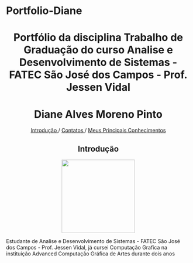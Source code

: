 # Portfolio-Diane
<h1 align="center">Portfólio da disciplina Trabalho de Graduação do curso Analise e Desenvolvimento de Sistemas - FATEC São José dos Campos - Prof. Jessen Vidal</h1>

<h1 align="center">Diane Alves Moreno Pinto</h1>

<p align="center">
<a href ="introducao"> Introdução </a>/
<a href ="contatos"> Contatos </a>/
<a href ="conhecimentos"> Meus Principais Conhecimentos </a>
<br>
<COLOCAR PASTA>
</COLOCAR>
</p>

<span id='introducao'>

<h2 align="center">Introdução</h2>
<div align="center"><img src="https://avatars.githubusercontent.com/u/102235722?v=4" width="200" height="200"/></div>
<p>
  Estudante de Analise e Desenvolvimento de Sistemas - FATEC São José dos Campos - Prof. Jessen Vidal, já cursei Computação Grafica na instituição Advanced Computação Gráfica de Artes durante dois anos
</p>
